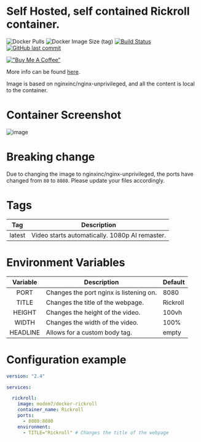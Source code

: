 # Self Hosted, self contained Rickroll container.

![Docker Pulls](https://img.shields.io/docker/pulls/modem7/docker-rickroll) 
![Docker Image Size (tag)](https://img.shields.io/docker/image-size/modem7/docker-rickroll/latest?label=latest%2Fonclick) 
[![Build Status](https://drone.modem7.com/api/badges/modem7/docker-rickroll/status.svg)](https://drone.modem7.com/modem7/docker-rickroll)
[![GitHub last commit](https://img.shields.io/github/last-commit/modem7/docker-rickroll)](https://github.com/modem7/docker-rickroll)

[!["Buy Me A Coffee"](https://www.buymeacoffee.com/assets/img/custom_images/orange_img.png)](https://www.buymeacoffee.com/modem7)

More info can be found [here](https://www.youtube.com/watch?v=dQw4w9WgXcQ).

Image is based on nginxinc/nginx-unprivileged, and all the content is local to the container.

# Container Screenshot

![image](https://user-images.githubusercontent.com/4349962/187975538-9b7ec5db-3cf4-4dfa-964c-019eba9e272f.png)

# Breaking change
Due to changing the image to nginxinc/nginx-unprivileged, the ports have changed from `80` to `8080`. 
Please update your files accordingly. 

# Tags
| Tag | Description |
| :----: | --- |
| latest | Video starts automatically. 1080p AI remaster. |

# Environment Variables
| Variable | Description | Default |
| :----: | --- | --- |
| PORT | Changes the port nginx is listening on. | 8080 |
| TITLE | Changes the title of the webpage. | Rickroll |
| HEIGHT | Changes the height of the video. | 100vh |
| WIDTH | Changes the width of the video. | 100% |
| HEADLINE | Allows for a custom body tag. | empty |

# Configuration example

```yaml
version: "2.4"

services:

  rickroll:
    image: modem7/docker-rickroll
    container_name: Rickroll
    ports:
      - 8080:8080
    environment:
      - TITLE="Rickroll" # Changes the title of the webpage
```
